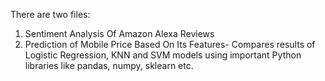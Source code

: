 There are two files:
1. Sentiment Analysis Of Amazon Alexa Reviews
2. Prediction of Mobile Price Based On Its Features- Compares results of Logistic Regression, KNN and SVM models using important Python libraries like pandas, numpy, sklearn etc.

